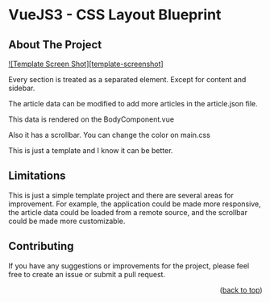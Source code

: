 # VueJS3 - CSS Layout Blueprint

<!-- ABOUT THE PROJECT -->
## About The Project

[![Template Screen Shot][template-screenshot]](https://github.com/Bonsai-Miyagi/VueJS3-CSS-Layout-Blueprint/blob/master/src/assets/figma-template.png)

Every section is treated as a separated element. Except for content and sidebar. 

The article data can be modified to add more articles in the article.json file. 

This data is rendered on the BodyComponent.vue

Also it has a scrollbar. You can change the color on main.css

This is just a template and I know it can be better. 



<!-- Limitations -->
## Limitations

This is just a simple template project and there are several areas for improvement. For example, the application could be made more responsive, the article data could be loaded from a remote source, and the scrollbar could be made more customizable.

## Contributing
If you have any suggestions or improvements for the project, please feel free to create an issue or submit a pull request.

<p align="right">(<a href="#readme-top">back to top</a>)</p>
